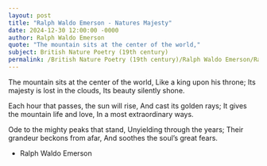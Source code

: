 ```yaml
---
layout: post
title: "Ralph Waldo Emerson - Natures Majesty"
date: 2024-12-30 12:00:00 -0000
author: Ralph Waldo Emerson
quote: "The mountain sits at the center of the world,"
subject: British Nature Poetry (19th century)
permalink: /British Nature Poetry (19th century)/Ralph Waldo Emerson/Ralph Waldo Emerson - Natures Majesty
---
```


The mountain sits at the center of the world,
Like a king upon his throne;
Its majesty is lost in the clouds,
Its beauty silently shone.

Each hour that passes, the sun will rise,
And cast its golden rays;
It gives the mountain life and love,
In a most extraordinary ways.

Ode to the mighty peaks that stand,
Unyielding through the years;
Their grandeur beckons from afar,
And soothes the soul’s great fears.

- Ralph Waldo Emerson
